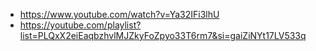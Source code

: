 - https://www.youtube.com/watch?v=Ya32IFi3lhU
- https://youtube.com/playlist?list=PLQxX2eiEaqbzhvlMJZkyFoZpyo33T6rm7&si=gaiZiNYt17LV533q